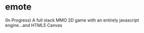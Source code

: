 # emote
(In Progress) A full stack MMO 2D game with an entirely javascript engine...and HTML5 Canvas
